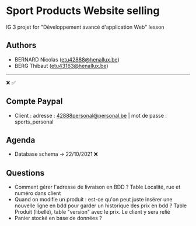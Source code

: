 # Sport Products Website selling
IG 3 projet for "Développement avancé d'application Web" lesson

## Authors
- BERNARD Nicolas (etu42888@henallux.be)
- BERG Thibaut (etu43163@henallux.be)

---
❌
✅

## Compte Paypal
- Client : adresse : 42888personal@personal.be | mot de passe : sports_personal

## Agenda
- Database schema -> 22/10/2021 ❌

## Questions
- Comment gérer l'adresse de livraison en BDD ? Table Localité, rue et numéro dans client
- Quand on modifie un produit : est-ce qu'on peut juste insérer une nouvelle ligne en 
bdd pour garder un historique des prix en bdd ? Table Produit (libellé), table "version" avec le prix. Le client y sera relié
- Panier stocké en base de données ?
